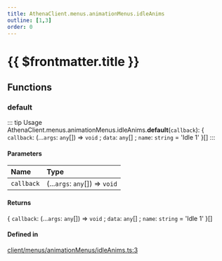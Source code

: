 ```yaml
---
title: AthenaClient.menus.animationMenus.idleAnims
outline: [1,3]
order: 0
---
```


# {{ $frontmatter.title }}


## Functions

### default

::: tip Usage
AthenaClient.menus.animationMenus.idleAnims.**default**(`callback`): { `callback`: (...`args`: `any`[]) => `void` ; `data`: `any`[] ; `name`: `string` = 'Idle 1' }[]
:::

#### Parameters

| Name | Type |
| :------ | :------ |
| `callback` | (...`args`: `any`[]) => `void` |

#### Returns

{ `callback`: (...`args`: `any`[]) => `void` ; `data`: `any`[] ; `name`: `string` = 'Idle 1' }[]

#### Defined in

[client/menus/animationMenus/idleAnims.ts:3](https://github.com/Stuyk/altv-athena/blob/3dfaad7/src/core/client/menus/animationMenus/idleAnims.ts#L3)
